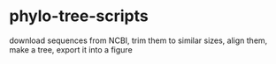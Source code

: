 # phylo-tree-scripts
download sequences from NCBI, trim them to similar sizes, align them, make a tree, export it into a figure

